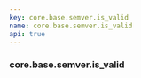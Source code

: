 ```yaml
---
key: core.base.semver.is_valid
name: core.base.semver.is_valid
api: true
---
```


### core.base.semver.is_valid
